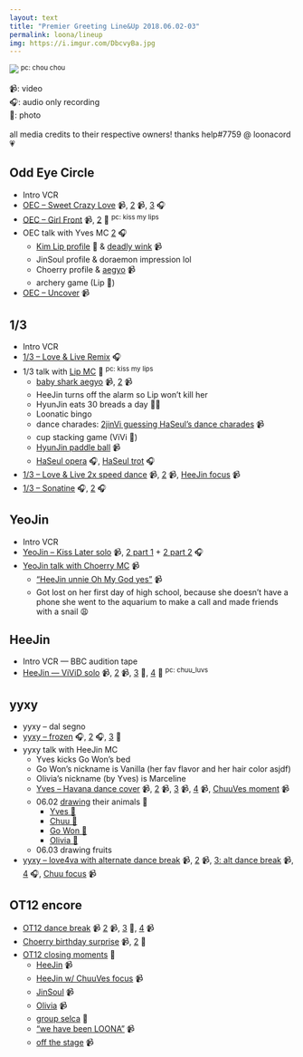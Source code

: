 ```yaml
---
layout: text
title: "Premier Greeting Line&Up 2018.06.02-03"
permalink: loona/lineup
img: https://i.imgur.com/DbcvyBa.jpg
---
```


![](https://i.imgur.com/DbcvyBa.jpg)
<sup>pc: chou chou</sup>

📹: video<br>🎧: audio only recording<br>📸: photo<br><br>
all media credits to their respective owners! thanks help#7759 @ loonacord 💗

## Odd Eye Circle
* Intro VCR
* [OEC – Sweet Crazy Love](https://streamable.com/vvrs1) 📹, [2]( https://streamable.com/ltq4p) 📹, [3](https://streamable.com/48ugh) 🎧
* [OEC – Girl Front](https://streamable.com/3jkye) 📹, [2](https://i.imgur.com/m7MSfYv.jpg) 📸 <sup>pc: kiss my lips</sup>
* OEC talk with Yves MC [2](https://streamable.com/a9ina) 🎧
   * [Kim Lip profile](https://i.imgur.com/NHm65pn.jpg) 📸 & [deadly wink](https://streamable.com/aasvd) 📹
   * JinSoul profile & doraemon impression lol
   * Choerry profile & [aegyo](https://streamable.com/kjm4n) 📹
   * archery game (Lip 🏅)
* [OEC – Uncover](https://streamable.com/vtwrv) 📹

## 1/3
* Intro VCR
* [1/3 – Love & Live Remix](https://streamable.com/mlqko) 🎧
* 1/3 talk with [Lip MC](https://i.imgur.com/jt74gX2.jpg) 📸 <sup>pc: kiss my lips</sup>
   * [baby shark aegyo](https://streamable.com/1vyqp) 📹, [2](https://streamable.com/l42co) 📹
   * HeeJin turns off the alarm so Lip won’t kill her
   * HyunJin eats 30 breads a day 🥖🐍
   * Loonatic bingo
   * dance charades: [2jinVi guessing HaSeul’s dance charades](https://streamable.com/1irwm) 📹
   * cup stacking game (ViVi 🏅)
   * [HyunJin paddle ball](https://streamable.com/1gis4) 📹
   * [HaSeul opera](https://twitter.com/flqtk/status/1003252191031775232/video/1) 🎧, [HaSeul trot](https://streamable.com/ncw97) 🎧
* [1/3 – Love & Live 2x speed dance](https://streamable.com/xv1je) 📹, [2](https://streamable.com/v0f1t) 📹, [HeeJin focus](https://www.youtube.com/watch?v=QG7emEGUewQ&feature=youtu.be) 📹
* [1/3 – Sonatine](https://streamable.com/cc8in) 🎧, [2](https://streamable.com/o916v) 🎧

## YeoJin
* Intro VCR
* [YeoJin – Kiss Later solo](https://streamable.com/lem8j) 📹, [2 part 1](https://streamable.com/gkrwv) + [2 part 2](https://streamable.com/azy4z) 🎧
* [YeoJin talk with Choerry MC](https://streamable.com/feq33) 📹
   * [“HeeJin unnie Oh My God yes”](https://streamable.com/cphch) 📹
   * Got lost on her first day of high school, because she doesn’t have a phone she went to the aquarium to make a call and made friends with a snail 😩

## HeeJin
* Intro VCR — BBC audition tape
* [HeeJin — ViViD solo](https://www.youtube.com/watch?v=5C9lnTMAxq4&feature=youtu.be) 📹, [2](https://streamable.com/zcukt) 📹, [3](https://i.imgur.com/Jh3PBZe.jpg) 📸, [4](https://i.imgur.com/8lbnbJr.jpg) 📸 <sup>pc: chuu_luvs</sup>

## yyxy
* yyxy – dal segno
* [yyxy – frozen](https://streamable.com/fdugy) 🎧, [2](https://streamable.com/l37b9) 🎧, [3](https://i.imgur.com/AdCsslU.jpg) 📸
* yyxy talk with HeeJin MC
   * Yves kicks Go Won’s bed
   * Go Won’s nickname is Vanilla (her fav flavor and her hair color asjdf)
   * Olivia’s nickname (by Yves) is Marceline
   * [Yves – Havana dance cover](https://streamable.com/ulu5v) 📹, [2](https://streamable.com/vpbwh) 📹, [3](https://streamable.com/ifsda) 📹, [4](https://streamable.com/levox) 📹, [ChuuVes moment](https://www.youtube.com/watch?v=jo6AnP07KC4&feature=youtu.be) 📹
   * 06.02 [drawing](https://i.imgur.com/gjC2neL.jpg) their animals 📸
     * [Yves 🦆](https://i.imgur.com/JcyjUkr.jpg)
     * [Chuu 🐧](https://i.imgur.com/v7AcThB.jpg)
     * [Go Won 🦋](https://i.imgur.com/jh2nDvP.jpg)
     * [Olivia 🐺](https://i.imgur.com/Y6aY5xH.jpg)
   * 06.03 drawing fruits
* [yyxy – love4va with alternate dance break](https://streamable.com/2i0yc)  📹, [2](https://streamable.com/4asuy) 📹, [3: alt dance break](https://streamable.com/kjnlv) 📹, [4](https://streamable.com/sl26p) 🎧, [Chuu focus](https://streamable.com/ai8du) 📹

## OT12 encore
* [OT12 dance break](https://streamable.com/v1np1) 📹 [2](https://streamable.com/tdiww) 📹, [3](https://i.imgur.com/XajODR8.jpg) 📸, [4](https://streamable.com/fep99) 📹
* [Choerry birthday surprise](https://streamable.com/833ss) 📹, [2](https://i.imgur.com/a8u96u6.jpg) 📸
* [OT12 closing moments](https://i.imgur.com/cy73utj.jpg) 📸
  * [HeeJin](https://streamable.com/r8fm6) 📹
  * [HeeJin w/ ChuuVes focus](https://streamable.com/309io) 📹
  * [JinSoul](https://streamable.com/bj7mn) 📹
  * [Olivia](https://streamable.com/5kfbr) 📹
  * [group selca](https://i.imgur.com/Bl2wPoO.jpg) 📸
  * [“we have been LOONA”](https://streamable.com/nq9y3) 📹
  * [off the stage](https://streamable.com/ffkxk) 📹
